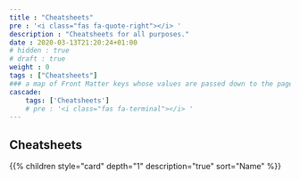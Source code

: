 ```yaml
---
title : "Cheatsheets"
pre : '<i class="fas fa-quote-right"></i> '
description : "Cheatsheets for all purposes."
date : 2020-03-13T21:20:24+01:00
# hidden : true
# draft : true
weight : 0
tags : ["Cheatsheets"]
### a map of Front Matter keys whose values are passed down to the page's descendants unless overwritten by self or a closer ancestor's cascade. 
cascade:
    tags: ['Cheatsheets']
    # pre : '<i class="fas fa-terminal"></i> '
---
```


## Cheatsheets

{{% children style="card" depth="1" description="true" sort="Name"  %}}
